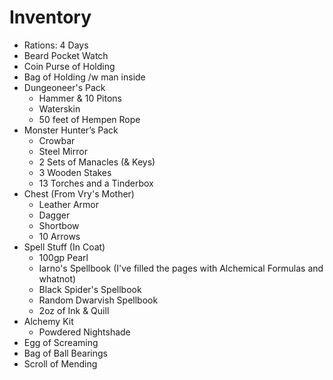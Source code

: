 # Inventory
+ Rations: 4 Days
+ Beard Pocket Watch
+ Coin Purse of Holding
+ Bag of Holding /w man inside
+ Dungeoneer's Pack 
  - Hammer & 10 Pitons
  - Waterskin
  - 50 feet of Hempen Rope
+ Monster Hunter’s Pack
  - Crowbar
  - Steel Mirror
  - 2 Sets of Manacles (& Keys)
  - 3 Wooden Stakes
  - 13 Torches and a Tinderbox
+ Chest (From Vry's Mother)
  - Leather Armor
  - Dagger
  - Shortbow
  - 10 Arrows
+ Spell Stuff (In Coat)
  - 100gp Pearl
  - Iarno's Spellbook (I've filled the pages with Alchemical Formulas and whatnot)
  - Black Spider's Spellbook
  - Random Dwarvish Spellbook
  - 2oz of Ink & Quill
+ Alchemy Kit
  - Powdered Nightshade
+ Egg of Screaming
+ Bag of Ball Bearings
+ Scroll of Mending
